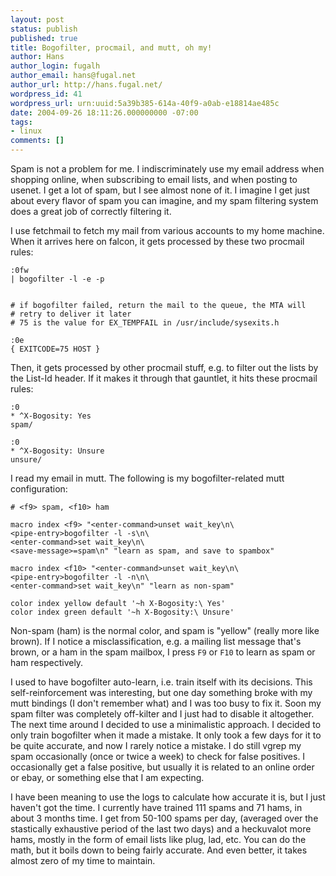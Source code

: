 ```yaml
---
layout: post
status: publish
published: true
title: Bogofilter, procmail, and mutt, oh my!
author: Hans
author_login: fugalh
author_email: hans@fugal.net
author_url: http://hans.fugal.net/
wordpress_id: 41
wordpress_url: urn:uuid:5a39b385-614a-40f9-a0ab-e18814ae485c
date: 2004-09-26 18:11:26.000000000 -07:00
tags:
- linux
comments: []
---
```

<p>Spam is not a problem for me. I indiscriminately use my email address when
shopping online, when subscribing to email lists, and when posting to usenet. I
get a lot of spam, but I see almost none of it. I imagine I get just about
every flavor of spam you can imagine, and my spam filtering system does a great
job of correctly filtering it.</p>

<p>I use fetchmail to fetch my mail from various accounts to my home machine. When
it arrives here on falcon, it gets processed by these two procmail rules:</p>

<pre><code>:0fw
| bogofilter -l -e -p


# if bogofilter failed, return the mail to the queue, the MTA will
# retry to deliver it later
# 75 is the value for EX_TEMPFAIL in /usr/include/sysexits.h

:0e
{ EXITCODE=75 HOST }
</code></pre>

<p>Then, it gets processed by other procmail stuff, e.g. to filter out the lists
by the List-Id header. If it makes it through that gauntlet, it hits these
procmail rules:</p>

<pre><code>:0
* ^X-Bogosity: Yes
spam/

:0
* ^X-Bogosity: Unsure
unsure/
</code></pre>

<p>I read my email in mutt. The following is my bogofilter-related mutt
configuration:</p>

<pre><code># &lt;f9&gt; spam, &lt;f10&gt; ham

macro index &lt;f9&gt; "&lt;enter-command&gt;unset wait_key\n\
&lt;pipe-entry&gt;bogofilter -l -s\n\
&lt;enter-command&gt;set wait_key\n\
&lt;save-message&gt;=spam\n" "learn as spam, and save to spambox"

macro index &lt;f10&gt; "&lt;enter-command&gt;unset wait_key\n\
&lt;pipe-entry&gt;bogofilter -l -n\n\
&lt;enter-command&gt;set wait_key\n" "learn as non-spam"

color index yellow default '~h X-Bogosity:\ Yes'
color index green default '~h X-Bogosity:\ Unsure'
</code></pre>

<p>Non-spam (ham) is the normal color, and spam is "yellow" (really more like
brown). If I notice a misclassification, e.g. a mailing list message that's
brown, or a ham in the spam mailbox, I press <code>F9</code> or <code>F10</code> to learn as spam or
ham respectively.</p>

<p>I used to have bogofilter auto-learn, i.e. train itself with its decisions.
This self-reinforcement was interesting, but one day something broke with my
mutt bindings (I don't remember what) and I was too busy to fix it. Soon my
spam filter was completely off-kilter and I just had to disable it altogether.
The next time around I decided to use a minimalistic approach. I decided to
only train bogofilter when it made a mistake. It only took a few days for it to
be quite accurate, and now I rarely notice a mistake. I do still vgrep my spam
occasionally (once or twice a week) to check for false positives. I
occasionally get a false positive, but usually it is related to an online order
or ebay, or something else that I am expecting.</p>

<p>I have been meaning to use the logs to calculate how accurate it is, but I just
haven't got the time. I currently have trained 111 spams and 71 hams, in about
3 months time. I get from 50-100 spams per day, (averaged over the stastically
exhaustive period of the last two days) and a heckuvalot more hams, mostly in
the form of email lists like plug, lad, etc. You can do the math, but it boils
down to being fairly accurate. And even better, it takes almost zero of my time
to maintain.</p>
